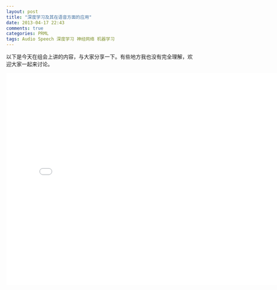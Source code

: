 ```yaml
---
layout: post
title: "深度学习及其在语音方面的应用"
date: 2013-04-17 22:43
comments: true
categories: PRML
tags: Audio Speech 深度学习 神经网络 机器学习
---
```

<p>以下是今天在组会上讲的内容，与大家分享一下。有些地方我也没有完全理解，欢迎大家一起来讨论。</p>
<p><center>
<embed width="780"
	height="574"
	name="plugin"
	src="/upload/Deep Learning - Bill Xia.pdf"
	type="application/pdf"
/>
</center></p>